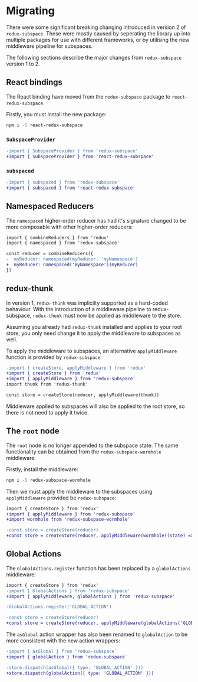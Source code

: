 # Migrating

There were some significant breaking changing introduced in version 2 of `redux-subspace`.  These were mostly caused by seperating the library up into multiple packages for use with different frameworks, or by utilising the new middleware pipeline for subspaces.

The following sections describe the major changes from `redux-subspace` version 1 to 2.

## React bindings

The React binding have moved from the `redux-subspace` package to `react-redux-subspace`.

Firstly, you must install the new package:

```sh
npm i -S react-redux-subspace
```

### `SubspaceProvider`

```diff
-import { SubspaceProvider } from 'redux-subspace'
+import { SubspaceProvider } from 'react-redux-subspace'
```

### `subspaced`

```diff
-import { subspaced } from 'redux-subspace'
+import { subspaced } from 'react-redux-subspace'
```

## Namespaced Reducers

The `namespaced` higher-order reducer has had it's signature changed to be more composable with other higher-order reducers:

```diff
import { combineReducers } from 'redux'
import { namespaced } from 'redux-subspace'

const reducer = combineReducers({
-  myReducer: namespaced(myReducer, 'myNamespace')
+  myReducer: namespaced('myNamespace')(myReducer)
})
```

## redux-thunk

In version 1, `redux-thunk` was implicilty supported as a hard-coded behaviour.  With the introduction of a middleware pipeline to redux-subspace, `redux-thunk` must now be applied as middleware to the store.

Assuming you already had `redux-thunk` installed and applies to your root store, you only need change it to apply the middleware to subspaces as well.

To apply the middleware to subspaces, an alternative `applyMiddleware` function is provided by `redux-subspace`:

```diff
-import { createStore, applyMiddleware } from 'redux'
+import { createStore } from 'redux'
+import { applyMiddleware } from 'redux-subspace'
import thunk from 'redux-thunk'

const store = createStore(reducer, applyMiddleware(thunk))
```

Middleware applied to subspaces will also be applied to the root store, so there is not need to apply it twice.

## The `root` node

The `root` node is no longer appended to the subspace state.  The same functionality can be obtained from the `redux-subspace-wormhole` middleware.

Firstly, install the middleware:

```sh
npm i -S redux-subspace-wormhole
```

Then we must apply the middleware to the subspaces using `applyMiddleware` provided be `redux-subspace`:

```diff
import { createStore } from 'redux'
+import { applyMiddleware } from 'redux-subspace'
+import wormhole from 'redux-subspace-wormhole'

-const store = createStore(reducer)
+const store = createStore(reducer, applyMiddleware(wormhole((state) => state, 'root')))
```

## Global Actions

The `GlobalActions.register` function has been replaced by a `globalActions` middleware:

```diff
import { createStore } from 'redux'
-import { GlobalActions } from 'redux-subspace'
+import { applyMiddleware, globalActions } from 'redux-subspace'

-GlobalActions.register('GLOBAL_ACTION')

-const store = createStore(reducer)
+const store = createStore(reducer, applyMiddleware(globalActions('GLOBAL_ACTION')))
```

The `asGlobal` action wrapper has also been renamed to `globalAction` to be more consistent with the new action wrappers:

```diff
-import { asGlobal } from 'redux-subspace`
+import { globalAction } from 'redux-subspace`

-store.dispatch(asGlobal({ type: 'GLOBAL_ACTION' }))
+store.dispatch(globalAction({ type: 'GLOBAL_ACTION' }))
```
